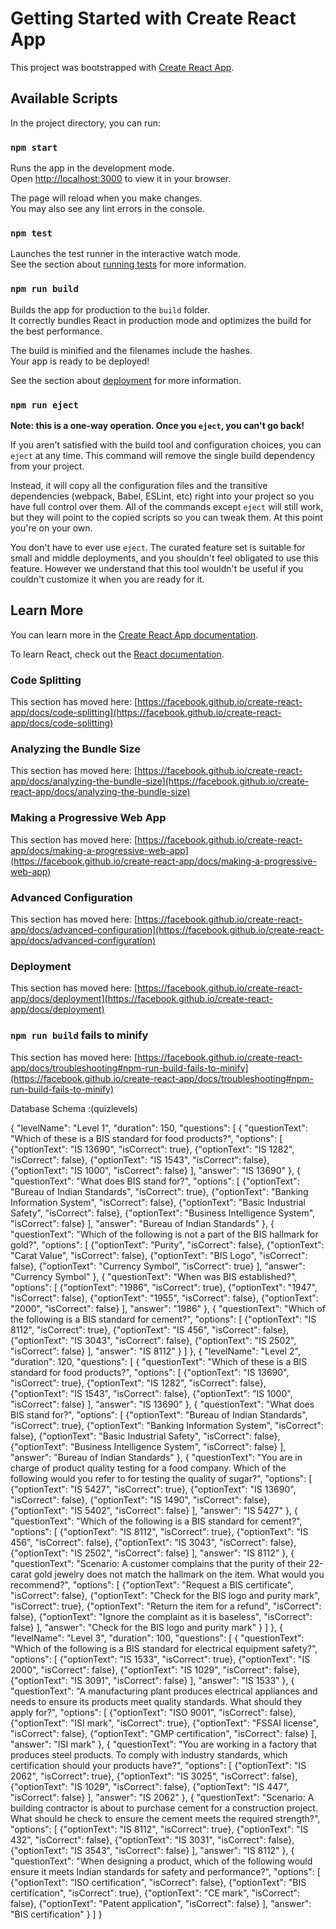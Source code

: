 # Getting Started with Create React App

This project was bootstrapped with [Create React App](https://github.com/facebook/create-react-app).

## Available Scripts

In the project directory, you can run:

### `npm start`

Runs the app in the development mode.\
Open [http://localhost:3000](http://localhost:3000) to view it in your browser.

The page will reload when you make changes.\
You may also see any lint errors in the console.

### `npm test`

Launches the test runner in the interactive watch mode.\
See the section about [running tests](https://facebook.github.io/create-react-app/docs/running-tests) for more information.

### `npm run build`

Builds the app for production to the `build` folder.\
It correctly bundles React in production mode and optimizes the build for the best performance.

The build is minified and the filenames include the hashes.\
Your app is ready to be deployed!

See the section about [deployment](https://facebook.github.io/create-react-app/docs/deployment) for more information.

### `npm run eject`

**Note: this is a one-way operation. Once you `eject`, you can't go back!**

If you aren't satisfied with the build tool and configuration choices, you can `eject` at any time. This command will remove the single build dependency from your project.

Instead, it will copy all the configuration files and the transitive dependencies (webpack, Babel, ESLint, etc) right into your project so you have full control over them. All of the commands except `eject` will still work, but they will point to the copied scripts so you can tweak them. At this point you're on your own.

You don't have to ever use `eject`. The curated feature set is suitable for small and middle deployments, and you shouldn't feel obligated to use this feature. However we understand that this tool wouldn't be useful if you couldn't customize it when you are ready for it.

## Learn More

You can learn more in the [Create React App documentation](https://facebook.github.io/create-react-app/docs/getting-started).

To learn React, check out the [React documentation](https://reactjs.org/).

### Code Splitting

This section has moved here: [https://facebook.github.io/create-react-app/docs/code-splitting](https://facebook.github.io/create-react-app/docs/code-splitting)

### Analyzing the Bundle Size

This section has moved here: [https://facebook.github.io/create-react-app/docs/analyzing-the-bundle-size](https://facebook.github.io/create-react-app/docs/analyzing-the-bundle-size)

### Making a Progressive Web App

This section has moved here: [https://facebook.github.io/create-react-app/docs/making-a-progressive-web-app](https://facebook.github.io/create-react-app/docs/making-a-progressive-web-app)

### Advanced Configuration

This section has moved here: [https://facebook.github.io/create-react-app/docs/advanced-configuration](https://facebook.github.io/create-react-app/docs/advanced-configuration)

### Deployment

This section has moved here: [https://facebook.github.io/create-react-app/docs/deployment](https://facebook.github.io/create-react-app/docs/deployment)

### `npm run build` fails to minify

This section has moved here: [https://facebook.github.io/create-react-app/docs/troubleshooting#npm-run-build-fails-to-minify](https://facebook.github.io/create-react-app/docs/troubleshooting#npm-run-build-fails-to-minify)

Database Schema :(quizlevels)

{
  "levelName": "Level 1",
  "duration": 150,
  "questions": [
    {
      "questionText": "Which of these is a BIS standard for food products?",
      "options": [
        {"optionText": "IS 13690", "isCorrect": true},
        {"optionText": "IS 1282", "isCorrect": false},
        {"optionText": "IS 1543", "isCorrect": false},
        {"optionText": "IS 1000", "isCorrect": false}
      ],
      "answer": "IS 13690"
    },
    {
      "questionText": "What does BIS stand for?",
      "options": [
        {"optionText": "Bureau of Indian Standards", "isCorrect": true},
        {"optionText": "Banking Information System", "isCorrect": false},
        {"optionText": "Basic Industrial Safety", "isCorrect": false},
        {"optionText": "Business Intelligence System", "isCorrect": false}
      ],
      "answer": "Bureau of Indian Standards"
    },
    {
      "questionText": "Which of the following is not a part of the BIS hallmark for gold?",
      "options": [
        {"optionText": "Purity", "isCorrect": false},
        {"optionText": "Carat Value", "isCorrect": false},
        {"optionText": "BIS Logo", "isCorrect": false},
        {"optionText": "Currency Symbol", "isCorrect": true}
      ],
      "answer": "Currency Symbol"
    },
    {
      "questionText": "When was BIS established?",
      "options": [
        {"optionText": "1986", "isCorrect": true},
        {"optionText": "1947", "isCorrect": false},
        {"optionText": "1955", "isCorrect": false},
        {"optionText": "2000", "isCorrect": false}
      ],
      "answer": "1986"
    },
    {
      "questionText": "Which of the following is a BIS standard for cement?",
      "options": [
        {"optionText": "IS 8112", "isCorrect": true},
        {"optionText": "IS 456", "isCorrect": false},
        {"optionText": "IS 3043", "isCorrect": false},
        {"optionText": "IS 2502", "isCorrect": false}
      ],
      "answer": "IS 8112"
    }
  ]
},
{
  "levelName": "Level 2",
  "duration": 120,
  "questions": [
    {
      "questionText": "Which of these is a BIS standard for food products?",
      "options": [
        {"optionText": "IS 13690", "isCorrect": true},
        {"optionText": "IS 1282", "isCorrect": false},
        {"optionText": "IS 1543", "isCorrect": false},
        {"optionText": "IS 1000", "isCorrect": false}
      ],
      "answer": "IS 13690"
    },
    {
      "questionText": "What does BIS stand for?",
      "options": [
        {"optionText": "Bureau of Indian Standards", "isCorrect": true},
        {"optionText": "Banking Information System", "isCorrect": false},
        {"optionText": "Basic Industrial Safety", "isCorrect": false},
        {"optionText": "Business Intelligence System", "isCorrect": false}
      ],
      "answer": "Bureau of Indian Standards"
    },
    {
      "questionText": "You are in charge of product quality testing for a food company. Which of the following would you refer to for testing the quality of sugar?",
      "options": [
        {"optionText": "IS 5427", "isCorrect": true},
        {"optionText": "IS 13690", "isCorrect": false},
        {"optionText": "IS 1490", "isCorrect": false},
        {"optionText": "IS 5402", "isCorrect": false}
      ],
      "answer": "IS 5427"
    },
    {
      "questionText": "Which of the following is a BIS standard for cement?",
      "options": [
        {"optionText": "IS 8112", "isCorrect": true},
        {"optionText": "IS 456", "isCorrect": false},
        {"optionText": "IS 3043", "isCorrect": false},
        {"optionText": "IS 2502", "isCorrect": false}
      ],
      "answer": "IS 8112"
    },
    {
      "questionText": "Scenario: A customer complains that the purity of their 22-carat gold jewelry does not match the hallmark on the item. What would you recommend?",
      "options": [
        {"optionText": "Request a BIS certificate", "isCorrect": false},
        {"optionText": "Check for the BIS logo and purity mark", "isCorrect": true},
        {"optionText": "Return the item for a refund", "isCorrect": false},
        {"optionText": "Ignore the complaint as it is baseless", "isCorrect": false}
      ],
      "answer": "Check for the BIS logo and purity mark"
    }
  ]
},
{
  "levelName": "Level 3",
  "duration": 100,
  "questions": [
    {
      "questionText": "Which of the following is a BIS standard for electrical equipment safety?",
      "options": [
        {"optionText": "IS 1533", "isCorrect": true},
        {"optionText": "IS 2000", "isCorrect": false},
        {"optionText": "IS 1029", "isCorrect": false},
        {"optionText": "IS 3091", "isCorrect": false}
      ],
      "answer": "IS 1533"
    },
    {
      "questionText": "A manufacturing plant produces electrical appliances and needs to ensure its products meet quality standards. What should they apply for?",
      "options": [
        {"optionText": "ISO 9001", "isCorrect": false},
        {"optionText": "ISI mark", "isCorrect": true},
        {"optionText": "FSSAI license", "isCorrect": false},
        {"optionText": "GMP certification", "isCorrect": false}
      ],
      "answer": "ISI mark"
    },
    {
      "questionText": "You are working in a factory that produces steel products. To comply with industry standards, which certification should your products have?",
      "options": [
        {"optionText": "IS 2062", "isCorrect": true},
        {"optionText": "IS 3025", "isCorrect": false},
        {"optionText": "IS 1029", "isCorrect": false},
        {"optionText": "IS 447", "isCorrect": false}
      ],
      "answer": "IS 2062"
    },
    {
      "questionText": "Scenario: A building contractor is about to purchase cement for a construction project. What should he check to ensure the cement meets the required strength?",
      "options": [
        {"optionText": "IS 8112", "isCorrect": true},
        {"optionText": "IS 432", "isCorrect": false},
        {"optionText": "IS 3031", "isCorrect": false},
        {"optionText": "IS 3543", "isCorrect": false}
      ],
      "answer": "IS 8112"
    },
    {
      "questionText": "When designing a product, which of the following would ensure it meets Indian standards for safety and performance?",
      "options": [
        {"optionText": "ISO certification", "isCorrect": false},
        {"optionText": "BIS certification", "isCorrect": true},
        {"optionText": "CE mark", "isCorrect": false},
        {"optionText": "Patent application", "isCorrect": false}
      ],
      "answer": "BIS certification"
    }
  ]
}
